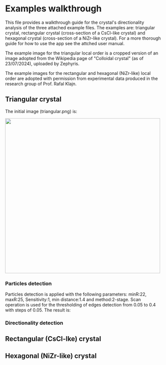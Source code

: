 # Examples walkthrough

This file provides a walkthrough guide for the crystal's directionality analysis of the three attached example files. The examples are: triangular crystal, rectangular crystal (cross-section of a CsCl-like crystal) and hexagonal crystal (cross-section of a NiZr-like crystal). For a more thorough guide for how to use the app see the attched user manual.

The example image for the triangular local order is a cropped version of an image adopted from the Wikipedia page of "Colloidal crystal" (as of 23/07/2024), uploaded by Zephyris.

The example images for the rectangular and hexagonal (NiZr-like) local order are adopted with permission from experimental data produced in the research group of Prof. Rafal Klajn.

## Triangular crystal

The initial image (triangular.png) is:

<img src="https://github.com/SnirMeiri/crystalDirections/blob/main/Examples/triangular.png" width="500">

### Particles detection

Particles detection is applied with the following parameters: minR:22, maxR:25, Sensitivity:1, min distance:1.4 and  method:2-stage. Scan operation is used for the thresholding of edges detection from 0.05 to 0.4 with steps of 0.05. The result is:

### Directionality detection

## Rectangular (CsCl-lke) crystal

## Hexagonal (NiZr-like) crystal
